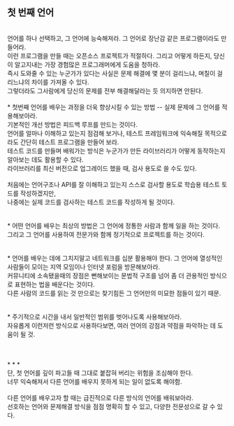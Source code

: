 ## 첫 번째 언어
<br>
언어를 하나 선택하고, 그 언어에 능숙해져라. 그 언어로 장난감 같은 프로그램이라도 만들어라.<br>
이런 프로그램을 만들 때는 오픈소스 프로젝트가 적절하다. 그리고 어떻게 하든지, 당신이 알고지내는 가장 경험많은 프로그래머에게 도움을 청하라.<br>
즉시 도와줄 수 있는 누군가가 있다는 사실은 문제 해결에 몇 분이 걸리느냐, 며칠이 걸리느냐의 차이를 가져올 수 있다.<br>
그렇더라도 그사람에게 당신의 문제를 전부 해결해달라는 듯 의지하면 안된다.<br>

<br>
* 첫번째 언어를 배우는 과정을 더욱 향상시킬 수 있는 방법 -- 실제 문제에 그 언어를 적용해보아라.<br>
기본적인 개선 방법은 피드백 루프를 만드는 것이다.<br>
언어를 얼마나 이해하고 있는지 점검해 보거나, 테스트 프레임워크에 익숙해질 목적으로라도 간단히 테스트 프로그램을 만들어 보라.<br>
테스트 코드를 만들며 배워가는 방식은 누군가가 만든 라이브러리가 어떻게 동작하는지 알아보는 데도 활용할 수 있다.<br>
라이브러리를 최신 버전으로 업그레이드 했을 때, 검사 용도로 쓸 수도 있다.<br>
<br>
처음에는 언어구조나 API를 잘 이해하고 있는지 스스로 검사할 용도로 학습용 테스트 토드를 작성하겠지만,<br>
나중에는 실제 코드를 검사하는 테스트 코드를 작성하게 될 것이다.<br>
<br>
<br>
* 어떤 언어를 배우는 최상의 방법은 그 언어에 정통한 사람과 함께 일을 하는 것이다.<br>
그리고 그 언어를 사용하여 전문가와 함께 정기적으로 프로젝트를 하는 것이다.<br>
<br>
<br>
* 언어를 배우는 데에 그치지말고 네트워크를 십분 활용해야 한다. 그 언어에 열성적인 사람들이 모이는 지역 모임이나 인터넷 포럼을 방문해보아라.<br>
커뮤니티에 소속됐을때의 장점은 뻔해보이는 문법적 구조를 넘어 좀 더 관용적인 방식으로 표현하는 법을 배운다는 것이다.<br>
다른 사람의 코드를 읽는 것 만으로는 찾기힘든 그 언어만의 미묘한 점들이 있기 때문.<br>
<br>
<br>
* 주기적으로 시간을 내서 일반적인 범위를 벗어나도록 사용해보아라.<br>
자유롭게 이런저런 방식으로 사용하다보면, 여러 언어의 강점과 약점을 파악하는 데 도움이 될 것.<br>
<br>
<br>
<br>
* * * <br>
단, 첫 언어를 깊이 파고들 때 그대로 붙잡혀 버리는 위험을 조심해야 한다.<br>
너무 익숙해져서 다른 언어를 배우지 못하게 되는 일이 없도록 해야함.<br>
<br>
다른 언어를 배우고자 할 때는 급진적으로 다른 방식의 언어를 배워보아라.<br>
선호하는 언어와 문제해결 방식을 점점 명확히 할 수 있고, 다양한 전문성으로 갈 수 있다.<br>


